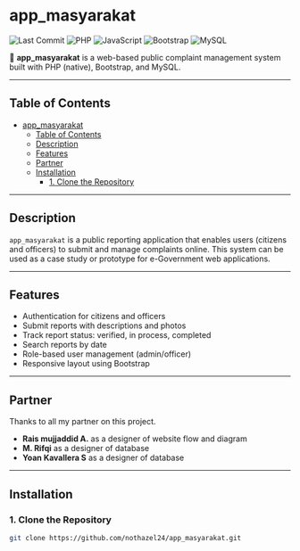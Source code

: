 # app_masyarakat

![Last Commit](https://img.shields.io/github/last-commit/nothazel24/app_masyarakat?style=flat-square)
![PHP](https://img.shields.io/badge/PHP-7.4+-777BB4?style=flat-square&logo=php&logoColor=white)
![JavaScript](https://img.shields.io/badge/JavaScript-ES6+-F7DF1E?style=flat-square&logo=javascript&logoColor=black)
![Bootstrap](https://img.shields.io/badge/Bootstrap-4.5-7952B3?style=flat-square&logo=bootstrap&logoColor=white)
![MySQL](https://img.shields.io/badge/MySQL-5.7+-4479A1?style=flat-square&logo=mysql&logoColor=white)

📌 **app_masyarakat** is a web-based public complaint management system built with PHP (native), Bootstrap, and MySQL.


---

##  Table of Contents

- [app\_masyarakat](#app_masyarakat)
  - [Table of Contents](#table-of-contents)
  - [Description](#description)
  - [Features](#features)
  - [Partner](#partner)
  - [Installation](#installation)
    - [1. Clone the Repository](#1-clone-the-repository)

---

##  Description

`app_masyarakat` is a public reporting application that enables users (citizens and officers) to submit and manage complaints online. This system can be used as a case study or prototype for e-Government web applications.

---

##  Features

- Authentication for citizens and officers
- Submit reports with descriptions and photos
- Track report status: verified, in process, completed
- Search reports by date
- Role-based user management (admin/officer)
- Responsive layout using Bootstrap

---

## Partner 
Thanks to all my partner on this project.

- **Rais mujjaddid A.** as a designer of website flow and diagram
- **M. Rifqi** as a designer of database
- **Yoan Kavallera S** as a designer of database

---

##  Installation

###  1. Clone the Repository
```bash
git clone https://github.com/nothazel24/app_masyarakat.git
